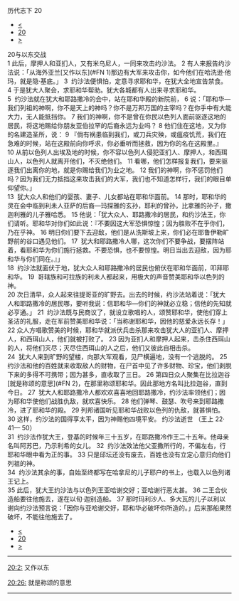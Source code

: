 ﻿





 历代志下 20




* [<](bible/2CH19.md)
* [20](bible/2CH.md)
* [>](bible/2CH21.md)



 
20与以东交战  
1 此后，摩押人和亚扪人，又有米乌尼人，一同来攻击约沙法。 
2 有人来报告约沙法说：「从海外亚兰[又作以东](#FN
1)那边有大军来攻击你，如今他们在哈洗逊·他玛，就是隐·基底。」 
3  约沙法便惧怕，定意寻求耶和华，在犹大全地宣告禁食。 
4 于是犹大人聚会，求耶和华帮助。犹大各城都有人出来寻求耶和华。  
5  约沙法就在犹大和耶路撒冷的会中，站在耶和华殿的新院前， 
6 说：「耶和华—我们列祖的神啊，你不是天上的神吗？你不是万邦万国的主宰吗？在你手中有大能大力，无人能抵挡你。 
7 我们的神啊，你不是曾在你民以色列人面前驱逐这地的居民，将这地赐给你朋友亚伯拉罕的后裔永远为业吗？ 
8 他们住在这地，又为你的名建造圣所，说： 
9 『倘有祸患临到我们，或刀兵灾殃，或瘟疫饥荒，我们在急难的时候，站在这殿前向你呼求，你必垂听而拯救，因为你的名在这殿里。』 
10 从前以色列人出埃及地的时候，你不容以色列人侵犯亚扪人、摩押人，和西珥山人，以色列人就离开他们，不灭绝他们。 
11 看哪，他们怎样报复我们，要来驱逐我们出离你的地，就是你赐给我们为业之地。 
12 我们的神啊，你不惩罚他们吗？因为我们无力抵挡这来攻击我们的大军，我们也不知道怎样行，我们的眼目单仰望你。」  
13  犹大众人和他们的婴孩、妻子、儿女都站在耶和华面前。 
14 那时，耶和华的灵在会中临到利未人亚萨的后裔—玛探雅的玄孙，耶利的曾孙，比拿雅的孙子，撒迦利雅的儿子雅哈悉。 
15 他说：「犹大众人、耶路撒冷的居民，和约沙法王，你们请听。耶和华对你们如此说：『不要因这大军恐惧惊惶；因为胜败不在乎你们，乃在乎神。 
16 明日你们要下去迎敌，他们是从洗斯坡上来，你们必在耶鲁伊勒旷野前的谷口遇见他们。 
17  犹大和耶路撒冷人哪，这次你们不要争战，要摆阵站着，看耶和华为你们施行拯救。不要恐惧，也不要惊惶。明日当出去迎敌，因为耶和华与你们同在。』」  
18  约沙法就面伏于地，犹大众人和耶路撒冷的居民也俯伏在耶和华面前，叩拜耶和华。 
19  哥辖族和可拉族的利未人都起来，用极大的声音赞美耶和华以色列的神。  
20 次日清早，众人起来往提哥亚的旷野去。出去的时候，约沙法站着说：「犹大人和耶路撒冷的居民哪，要听我说：信耶和华—你们的神就必立稳；信他的先知就必亨通。」 
21  约沙法既与民商议了，就设立歌唱的人，颂赞耶和华，使他们穿上圣洁的礼服，走在军前赞美耶和华说：「当称谢耶和华，因他的慈爱永远长存！」  
22 众人方唱歌赞美的时候，耶和华就派伏兵击杀那来攻击犹大人的亚扪人、摩押人，和西珥山人，他们就被打败了。 
23 因为亚扪人和摩押人起来，击杀住西珥山的人，将他们灭尽；灭尽住西珥山的人之后，他们又彼此自相击杀。  
24  犹大人来到旷野的望楼，向那大军观看，见尸横遍地，没有一个逃脱的。 
25  约沙法和他的百姓就来收取敌人的财物，在尸首中见了许多财物、珍宝，他们剥脱下来的多得不可携带；因为甚多，直收取了三日。 
26 第四日众人聚集在比拉迦谷[就是称颂的意思](#FN
2)，在那里称颂耶和华。因此那地方名叫比拉迦谷，直到今日。 
27  犹大人和耶路撒冷人都欢欢喜喜地回耶路撒冷，约沙法率领他们；因为耶和华使他们战胜仇敌，就欢喜快乐。 
28 他们弹琴、鼓瑟、吹号来到耶路撒冷，进了耶和华的殿。 
29 列邦诸国听见耶和华战败以色列的仇敌，就甚惧怕。 
30 这样，约沙法的国得享太平，因为神赐他四境平安。 约沙法逝世 （王上
22·
41—
50）  
31  约沙法作犹大王，登基的时候年三十五岁，在耶路撒冷作王二十五年。他母亲名叫阿苏巴，乃示利希的女儿。 
32  约沙法效法他父亚撒所行的，不偏左右，行耶和华眼中看为正的事。 
33 只是邱坛还没有废去，百姓也没有立定心意归向他们列祖的神。  
34  约沙法其余的事，自始至终都写在哈拿尼的儿子耶户的书上，也载入以色列诸王记上。  
35 此后，犹大王约沙法与以色列王亚哈谢交好；亚哈谢行恶太甚。 
36 二王合伙造船要往他施去，遂在以旬·迦别造船。 
37 那时玛利沙人、多大瓦的儿子以利以谢向约沙法预言说：「因你与亚哈谢交好，耶和华必破坏你所造的。」后来那船果然破坏，不能往他施去了。 
* [<](bible/2CH19.md)
* [20](bible/2CH.md)
* [>](bible/2CH21.md)





---


[20:2:](#V2)
又作以东


[20:26:](#V26)
就是称颂的意思




---









